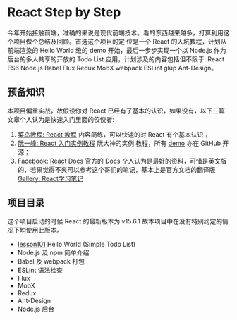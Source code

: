 # React Step by Step

今年开始接触前端，准确的来说是现代前端技术。看的东西越来越多，打算利用这个项目做个总结及回顾。首选这个项目的定
位是一个 React 的入坑教程，计划从前端渲染的 Hello World 级的 demo 开始，最后一步步实现一个以 Node.js 
作为后台的多人共享的开放的 Todo List 应用，计划涉及的内容包括但不限于: React ES6 Node.js Babel Flux 
Redux MobX webpack ESLint glup Ant-Design。

## 预备知识

本项目偏重实战，故假设你对 React 已经有了基本的认识，如果没有，以下三篇文章个人认为是快速入门里面的佼佼者:

1. [菜鸟教程: React 教程](http://www.runoob.com/react/react-tutorial.html) 内容简练，可以快速的对 
React 有个基本认识；
2. [阮一峰: React 入门实例教程](http://www.ruanyifeng.com/blog/2015/03/react.html) 阮大神的实例
教程，所有 [demo](https://github.com/ruanyf/react-demos) 亦在 GitHub 开源；
3. [Facebook: React Docs](https://facebook.github.io/react/docs/hello-world.html) 官方的 Docs 
个人认为是最好的资料，可惜是英文版的，若果觉得不爽可以参考这个哥们的笔记，基本上是官方文档的翻译版 
[Gallery: React学习笔记](https://blog.gmem.cc/react-study-note)

## 项目目录

这个项目启动的时候 React 的最新版本为 v15.6.1 故本项目中在没有特别约定的情况下均使用此版本。

* [lesson101](./lesson101/README.md) Hello World (Simple Todo List)
* Node.js 及 npm 简单介绍
* Babel 及 webpack 打包
* ESLint 语法检查
* Flux
* MobX
* Redux
* Ant-Design
* Node.js 后台
